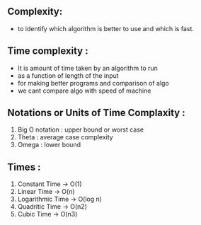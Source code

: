 
## Complexity:
- to identify which algorithm is better to use and which is fast.
## Time complexity :
- It is amount of time taken by an algorithm to run
- as a function of length of the input
- for making better programs and comparison of algo
- we cant compare algo with speed of machine

## Notations or Units of Time Complaxity :
1. Big O notation : upper bound or worst case
2. Theta : average case complexity
3. Omega : lower bound

## Times :
1. Constant Time -> O(1)
2. Linear Time -> O(n)
3. Logarithmic Time -> O(log n)
4. Quadritic Time -> O(n2)
5. Cubic Time -> O(n3)

